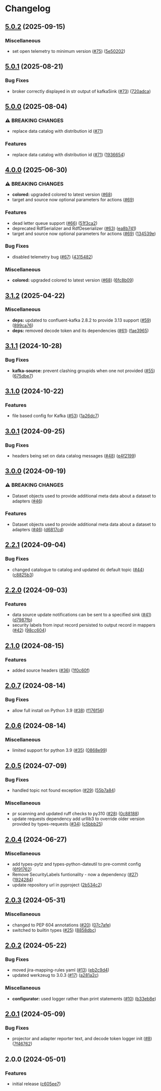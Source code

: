 # Changelog

## [5.0.2](https://github.com/telicent-oss/telicent-lib/compare/v5.0.1...v5.0.2) (2025-09-15)


### Miscellaneous

* set open telemetry to minimum version ([#75](https://github.com/telicent-oss/telicent-lib/issues/75)) ([5e50202](https://github.com/telicent-oss/telicent-lib/commit/5e50202abdb59c1eae2562df3a2a915eb64b30b8))

## [5.0.1](https://github.com/telicent-oss/telicent-lib/compare/v5.0.0...v5.0.1) (2025-08-21)


### Bug Fixes

* broker correctly displayed in str output of kafkaSink ([#73](https://github.com/telicent-oss/telicent-lib/issues/73)) ([720adca](https://github.com/telicent-oss/telicent-lib/commit/720adcad8656cf9471335e503a266ee0dc7aa56b))

## [5.0.0](https://github.com/telicent-oss/telicent-lib/compare/v4.0.0...v5.0.0) (2025-08-04)


### ⚠ BREAKING CHANGES

* replace data catalog with distribution id ([#71](https://github.com/telicent-oss/telicent-lib/issues/71))

### Features

* replace data catalog with distribution id ([#71](https://github.com/telicent-oss/telicent-lib/issues/71)) ([1936654](https://github.com/telicent-oss/telicent-lib/commit/19366547693bbf2528c84a8b6782d9570e218bf9))

## [4.0.0](https://github.com/telicent-oss/telicent-lib/compare/v3.1.2...v4.0.0) (2025-06-30)


### ⚠ BREAKING CHANGES

* **colored:** upgraded colored to latest version ([#68](https://github.com/telicent-oss/telicent-lib/issues/68))
* target and source now optional parameters for actions ([#69](https://github.com/telicent-oss/telicent-lib/issues/69))

### Features

* dead letter queue support ([#66](https://github.com/telicent-oss/telicent-lib/issues/66)) ([51f3ca2](https://github.com/telicent-oss/telicent-lib/commit/51f3ca2b574c5ea74ad4cc888a88a5b43377c61e))
* deprecated RdfSerializer and RdfDeserializer ([#63](https://github.com/telicent-oss/telicent-lib/issues/63)) ([ea8b741](https://github.com/telicent-oss/telicent-lib/commit/ea8b7417489705789a79b532059dad88b9fc85a6))
* target and source now optional parameters for actions ([#69](https://github.com/telicent-oss/telicent-lib/issues/69)) ([134539e](https://github.com/telicent-oss/telicent-lib/commit/134539ef7ac934fd72c47c03d7337d609cac562d))


### Bug Fixes

* disabled telemetry bug ([#67](https://github.com/telicent-oss/telicent-lib/issues/67)) ([4315482](https://github.com/telicent-oss/telicent-lib/commit/431548229c6caf937d9dc63c56210b3c17caf02a))


### Miscellaneous

* **colored:** upgraded colored to latest version ([#68](https://github.com/telicent-oss/telicent-lib/issues/68)) ([6fc8b09](https://github.com/telicent-oss/telicent-lib/commit/6fc8b0971d47871f29a1087e830bb9a58192119f))

## [3.1.2](https://github.com/telicent-oss/telicent-lib/compare/v3.1.1...v3.1.2) (2025-04-22)


### Miscellaneous

* **deps:** updated to confluent-kafka 2.8.2 to provide 3.13 support ([#59](https://github.com/telicent-oss/telicent-lib/issues/59)) ([899ca76](https://github.com/telicent-oss/telicent-lib/commit/899ca767504ffa5d7982d9bcfb7bc896ead45dc1))
* **deps:** removed decode token and its dependencies ([#61](https://github.com/telicent-oss/telicent-lib/pull/59)) ([fae3965](https://github.com/telicent-oss/telicent-lib/commit/fae396532d458cd341e0b018e4d43dc4f9060e79))

## [3.1.1](https://github.com/telicent-oss/telicent-lib/compare/v3.1.0...v3.1.1) (2024-10-28)


### Bug Fixes

* **kafka-source:** prevent clashing groupids when one not provided ([#55](https://github.com/telicent-oss/telicent-lib/issues/55)) ([675dbe7](https://github.com/telicent-oss/telicent-lib/commit/675dbe7d74bab3381afde629a7bd33670188f370))

## [3.1.0](https://github.com/telicent-oss/telicent-lib/compare/v3.0.1...v3.1.0) (2024-10-22)


### Features

* file based config for Kafka ([#53](https://github.com/telicent-oss/telicent-lib/issues/53)) ([1a26dc7](https://github.com/telicent-oss/telicent-lib/commit/1a26dc7df450a116035d2e04f26b6f6eb87f3901))

## [3.0.1](https://github.com/telicent-oss/telicent-lib/compare/v3.0.0...v3.0.1) (2024-09-25)


### Bug Fixes

* headers being set on data catalog messages ([#48](https://github.com/telicent-oss/telicent-lib/issues/48)) ([e4f2199](https://github.com/telicent-oss/telicent-lib/commit/e4f2199a9edcd556b9612b8422a87682656a9bab))

## [3.0.0](https://github.com/telicent-oss/telicent-lib/compare/v2.2.1...v3.0.0) (2024-09-19)


### ⚠ BREAKING CHANGES

* Dataset objects used to provide additional meta data about a dataset to adapters ([#46](https://github.com/telicent-oss/telicent-lib/issues/46))

### Features

* Dataset objects used to provide additional meta data about a dataset to adapters ([#46](https://github.com/telicent-oss/telicent-lib/issues/46)) ([d6817cd](https://github.com/telicent-oss/telicent-lib/commit/d6817cd791cfb02f9bd3458924b44c3c3113799d))

## [2.2.1](https://github.com/telicent-oss/telicent-lib/compare/v2.2.0...v2.2.1) (2024-09-04)


### Bug Fixes

* changed catalogue to catalog and updated dc default topic ([#44](https://github.com/telicent-oss/telicent-lib/issues/44)) ([c8825b3](https://github.com/telicent-oss/telicent-lib/commit/c8825b3d502a778f4d2729fc0e95e41b15ccd4e6))

## [2.2.0](https://github.com/telicent-oss/telicent-lib/compare/v2.1.0...v2.2.0) (2024-09-03)


### Features

* data source update notifications can be sent to a specified sink ([#41](https://github.com/telicent-oss/telicent-lib/issues/41)) ([d7987fb](https://github.com/telicent-oss/telicent-lib/commit/d7987fba9393bbc8ae6fe730a87cef5da9e24fb2))
* security labels from input record persisted to output record in mappers ([#42](https://github.com/telicent-oss/telicent-lib/issues/42)) ([98cc604](https://github.com/telicent-oss/telicent-lib/commit/98cc604613ddbeb115ed4ce8b5d4c8b800dd2c24))

## [2.1.0](https://github.com/telicent-oss/telicent-lib/compare/v2.0.7...v2.1.0) (2024-08-15)


### Features

* added source headers ([#36](https://github.com/telicent-oss/telicent-lib/issues/36)) ([1f0c60f](https://github.com/telicent-oss/telicent-lib/commit/1f0c60f5cb45848668ca1469d81f4390118a91d3))

## [2.0.7](https://github.com/telicent-oss/telicent-lib/compare/v2.0.6...v2.0.7) (2024-08-14)


### Bug Fixes

* allow full install on Python 3.9 ([#38](https://github.com/telicent-oss/telicent-lib/issues/38)) ([f176f56](https://github.com/telicent-oss/telicent-lib/commit/f176f56618ce0af7b7775a77b599885ba92801a8))

## [2.0.6](https://github.com/telicent-oss/telicent-lib/compare/v2.0.5...v2.0.6) (2024-08-14)


### Miscellaneous

* limited support for python 3.9 ([#35](https://github.com/telicent-oss/telicent-lib/issues/35)) ([0868e99](https://github.com/telicent-oss/telicent-lib/commit/0868e99efacf41452fc6b0e7874a7b4c91580299))

## [2.0.5](https://github.com/telicent-oss/telicent-lib/compare/v2.0.4...v2.0.5) (2024-07-09)


### Bug Fixes

* handled topic not found exception ([#29](https://github.com/telicent-oss/telicent-lib/issues/29)) ([55b7a84](https://github.com/telicent-oss/telicent-lib/commit/55b7a848785fa4a24cd420ada397d55fd860a317))


### Miscellaneous

* pr scanning and updated ruff checks to py310 ([#28](https://github.com/telicent-oss/telicent-lib/issues/28)) ([0c88188](https://github.com/telicent-oss/telicent-lib/commit/0c88188a6593309a9ddb627e3cab4b943efa950f))
* update requests dependency add urllib3 to override older version provided by types-requests ([#34](https://github.com/telicent-oss/telicent-lib/issues/34)) ([c5bbb25](https://github.com/telicent-oss/telicent-lib/commit/c5bbb25f0948bdefbf38e94a8771341444e5743c))

## [2.0.4](https://github.com/telicent-oss/telicent-lib/compare/v2.0.3...v2.0.4) (2024-06-27)


### Miscellaneous

* add types-pytz and types-python-dateutil to pre-commit config ([6f91762](https://github.com/telicent-oss/telicent-lib/commit/6f9176294b0ba2a96bc6ca540d061d6904f914fd))
* Remove SecurityLabels funtionality - now a dependency ([#27](https://github.com/telicent-oss/telicent-lib/issues/27)) ([1924284](https://github.com/telicent-oss/telicent-lib/commit/19242843fa723b8262a0b7708a9a43ca4f5f5e63))
* update repository url in pyproject ([2b534c2](https://github.com/telicent-oss/telicent-lib/commit/2b534c200a75542ab0c6094dc4a02e40f515dc58))

## [2.0.3](https://github.com/telicent-oss/telicent-lib/compare/v2.0.2...v2.0.3) (2024-05-31)


### Miscellaneous

* changed to PEP 604 annotations ([#20](https://github.com/telicent-oss/telicent-lib/issues/20)) ([07c7afe](https://github.com/telicent-oss/telicent-lib/commit/07c7afe9d0f3cd6af3e18cde6751af6766772dd4))
* switched to builtin types ([#25](https://github.com/telicent-oss/telicent-lib/issues/25)) ([8858dbc](https://github.com/telicent-oss/telicent-lib/commit/8858dbca8b634e9bcbdb4f955cdc2c0ed7b5fa68))

## [2.0.2](https://github.com/telicent-oss/telicent-lib/compare/v2.0.1...v2.0.2) (2024-05-22)


### Bug Fixes

* moved jira-mapping-rules yaml ([#13](https://github.com/telicent-oss/telicent-lib/issues/13)) ([eb2c9d4](https://github.com/telicent-oss/telicent-lib/commit/eb2c9d42d4da521b0b72cbd5b78ccb77b24c485a))
* updated werkzeug to 3.0.3 ([#17](https://github.com/telicent-oss/telicent-lib/issues/17)) ([a281a2c](https://github.com/telicent-oss/telicent-lib/commit/a281a2c8ef1429f89254c966ee4e81321dc4dfcd))


### Miscellaneous

* **configurator:** used logger rather than print statements ([#10](https://github.com/telicent-oss/telicent-lib/issues/10)) ([b33eb8e](https://github.com/telicent-oss/telicent-lib/commit/b33eb8e24589f14e8750b8e380bcc08dc413586e))

## [2.0.1](https://github.com/telicent-oss/telicent-lib/compare/v2.0.0...v2.0.1) (2024-05-09)


### Bug Fixes

* projector and adapter reporter text, and decode token logger init ([#8](https://github.com/telicent-oss/telicent-lib/issues/8)) ([7f46762](https://github.com/telicent-oss/telicent-lib/commit/7f46762a57fb834f7366d2912af5c76d1fce27e0))

## 2.0.0 (2024-05-01)


### Features

* initial release ([c605ee7](https://github.com/telicent-oss/telicent-lib/commit/c605ee76a5dea86585112620b4350855d527ccc5))
